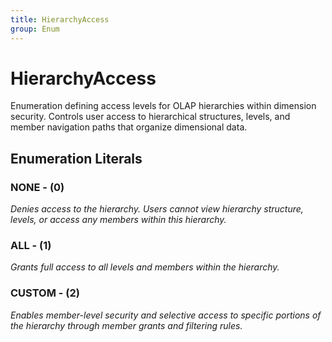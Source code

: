 ```yaml
---
title: HierarchyAccess
group: Enum
---
```


# HierarchyAccess<a name="enum-hierarchyaccess"></a>

Enumeration defining access levels for OLAP hierarchies within dimension security. Controls user access to hierarchical structures, levels, and member navigation paths that organize dimensional data.
## Enumeration Literals

### NONE - (0)

<em>Denies access to the hierarchy. Users cannot view hierarchy structure, levels, or access any members within this hierarchy.</em>

### ALL - (1)

<em>Grants full access to all levels and members within the hierarchy.</em>

### CUSTOM - (2)

<em>Enables member-level security and selective access to specific portions of the hierarchy through member grants and filtering rules.</em>

